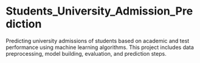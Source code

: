# Students_University_Admission_Prediction
Predicting university admissions of students based on academic and test performance using machine learning algorithms. This project includes data preprocessing, model building, evaluation, and prediction steps.
